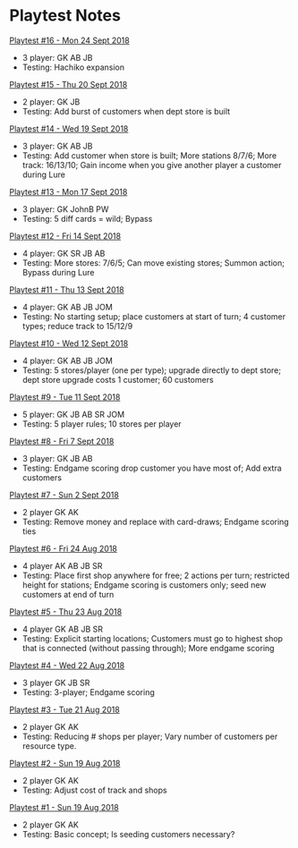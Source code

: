 # Playtest Notes

[Playtest #16 - Mon 24 Sept 2018](2018-09-24-playtest-16.md)

* 3 player: GK AB JB
* Testing: Hachiko expansion

[Playtest #15 - Thu 20 Sept 2018](2018-09-20-playtest-15.md)

* 2 player: GK JB
* Testing: Add burst of customers when dept store is built

[Playtest #14 - Wed 19 Sept 2018](2018-09-19-playtest-14.md)

* 3 player: GK AB JB
* Testing: Add customer when store is built; More stations 8/7/6; More track: 16/13/10; Gain income when you give another player a customer during Lure

[Playtest #13 - Mon 17 Sept 2018](2018-09-17-playtest-13.md)

* 3 player: GK JohnB PW
* Testing: 5 diff cards = wild; Bypass

[Playtest #12 - Fri 14 Sept 2018](2018-09-14-playtest-12.md)

* 4 player: GK SR JB AB
* Testing: More stores: 7/6/5; Can move existing stores; Summon action; Bypass during Lure

[Playtest #11 - Thu 13 Sept 2018](2018-09-13-playtest-11.md)

* 4 player: GK AB JB JOM
* Testing: No starting setup; place customers at start of turn; 4 customer types; reduce track to 15/12/9

[Playtest #10 - Wed 12 Sept 2018](2018-09-12-playtest-10.md)

* 4 player: GK AB JB JOM
* Testing: 5 stores/player (one per type); upgrade directly to dept store; dept store upgrade costs 1 customer; 60 customers

[Playtest #9 - Tue 11 Sept 2018](2018-09-11-playtest-9.md)

* 5 player: GK JB AB SR JOM
* Testing: 5 player rules; 10 stores per player

[Playtest #8 - Fri 7 Sept 2018](2018-09-07-playtest-8.md)

* 3 player: GK JB AB
* Testing: Endgame scoring drop customer you have most of; Add extra customers

[Playtest #7 - Sun 2 Sept 2018](2018-09-02-playtest-7.md)

* 2 player GK AK
* Testing: Remove money and replace with card-draws; Endgame scoring ties

[Playtest #6 - Fri 24 Aug 2018](2018-08-24-playtest-6.md)

* 4 player AK AB JB SR
* Testing: Place first shop anywhere for free; 2 actions per turn; restricted height for stations; Endgame scoring is customers only; seed new customers at end of turn

[Playtest #5 - Thu 23 Aug 2018](2018-08-23-playtest-5.md)

* 4 player GK AB JB SR
* Testing: Explicit starting locations; Customers must go to highest shop that is connected (without passing through); More endgame scoring

[Playtest #4 - Wed 22 Aug 2018](2018-08-22-playtest-4.md)

* 3 player GK JB SR
* Testing: 3-player; Endgame scoring

[Playtest #3 - Tue 21 Aug 2018](2018-08-21-playtest-3.md)

* 2 player GK AK
* Testing: Reducing # shops per player; Vary number of customers per resource type.

[Playtest #2 - Sun 19 Aug 2018](2018-08-19-playtest-2.md)

* 2 player GK AK
* Testing: Adjust cost of track and shops

[Playtest #1 - Sun 19 Aug 2018](2018-08-19-playtest-1.md)

* 2 player GK AK
* Testing: Basic concept; Is seeding customers necessary?

